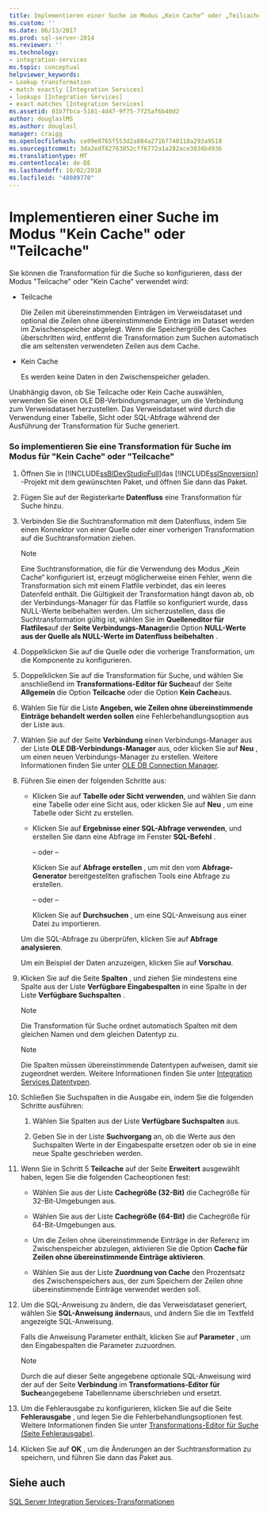 ```yaml
---
title: Implementieren einer Suche im Modus „Kein Cache“ oder „Teilcache“ | Microsoft-Dokumentation
ms.custom: ''
ms.date: 06/13/2017
ms.prod: sql-server-2014
ms.reviewer: ''
ms.technology:
- integration-services
ms.topic: conceptual
helpviewer_keywords:
- Lookup transformation
- match exactly [Integration Services]
- lookups [Integration Services]
- exact matches [Integration Services]
ms.assetid: 01b7fbca-5181-4d47-9f75-7f25af6b40d2
author: douglaslMS
ms.author: douglasl
manager: craigg
ms.openlocfilehash: ce09e0765f553d2a884a271b7740118a293a9510
ms.sourcegitcommit: 3da2edf82763852cff6772a1a282ace3034b4936
ms.translationtype: MT
ms.contentlocale: de-DE
ms.lasthandoff: 10/02/2018
ms.locfileid: "48089770"
---
```

# <a name="implement-a-lookup-in-no-cache-or-partial-cache-mode"></a>Implementieren einer Suche im Modus "Kein Cache" oder "Teilcache"
  Sie können die Transformation für die Suche so konfigurieren, dass der Modus "Teilcache" oder "Kein Cache" verwendet wird:  
  
-   Teilcache  
  
     Die Zeilen mit übereinstimmenden Einträgen im Verweisdataset und optional die Zeilen ohne übereinstimmende Einträge im Dataset werden im Zwischenspeicher abgelegt. Wenn die Speichergröße des Caches überschritten wird, entfernt die Transformation zum Suchen automatisch die am seltensten verwendeten Zeilen aus dem Cache.  
  
-   Kein Cache  
  
     Es werden keine Daten in den Zwischenspeicher geladen.  
  
 Unabhängig davon, ob Sie Teilcache oder Kein Cache auswählen, verwenden Sie einen OLE DB-Verbindungsmanager, um die Verbindung zum Verweisdataset herzustellen. Das Verweisdataset wird durch die Verwendung einer Tabelle, Sicht oder SQL-Abfrage während der Ausführung der Transformation für Suche generiert.  
  
### <a name="to-implement-a-lookup-transformation-in-no-cache-or-partial-cache-mode"></a>So implementieren Sie eine Transformation für Suche im Modus für "Kein Cache" oder "Teilcache"  
  
1.  Öffnen Sie in [!INCLUDE[ssBIDevStudioFull](../../../includes/ssbidevstudiofull-md.md)]das [!INCLUDE[ssISnoversion](../../../includes/ssisnoversion-md.md)] -Projekt mit dem gewünschten Paket, und öffnen Sie dann das Paket.  
  
2.  Fügen Sie auf der Registerkarte **Datenfluss** eine Transformation für Suche hinzu.  
  
3.  Verbinden Sie die Suchtransformation mit dem Datenfluss, indem Sie einen Konnektor von einer Quelle oder einer vorherigen Transformation auf die Suchtransformation ziehen.  
  
    > [!NOTE]  
    >  Eine Suchtransformation, die für die Verwendung des Modus „Kein Cache“ konfiguriert ist, erzeugt möglicherweise einen Fehler, wenn die Transformation sich mit einem Flatfile verbindet, das ein leeres Datenfeld enthält. Die Gültigkeit der Transformation hängt davon ab, ob der Verbindungs-Manager für das Flatfile so konfiguriert wurde, dass NULL-Werte beibehalten werden. Um sicherzustellen, dass die Suchtransformation gültig ist, wählen Sie im **Quelleneditor für Flatfiles**auf der **Seite Verbindungs-Manager**die Option **NULL-Werte aus der Quelle als NULL-Werte im Datenfluss beibehalten** .  
  
4.  Doppelklicken Sie auf die Quelle oder die vorherige Transformation, um die Komponente zu konfigurieren.  
  
5.  Doppelklicken Sie auf die Transformation für Suche, und wählen Sie anschließend im **Transformations-Editor für Suche**auf der Seite **Allgemein** die Option **Teilcache** oder die Option **Kein Cache**aus.  
  
6.  Wählen Sie für die Liste **Angeben, wie Zeilen ohne übereinstimmende Einträge behandelt werden sollen** eine Fehlerbehandlungsoption aus der Liste aus.  
  
7.  Wählen Sie auf der Seite **Verbindung** einen Verbindungs-Manager aus der Liste **OLE DB-Verbindungs-Manager** aus, oder klicken Sie auf **Neu** , um einen neuen Verbindungs-Manager zu erstellen. Weitere Informationen finden Sie unter [OLE DB Connection Manager](../../connection-manager/ole-db-connection-manager.md).  
  
8.  Führen Sie einen der folgenden Schritte aus:  
  
    -   Klicken Sie auf **Tabelle oder Sicht verwenden**, und wählen Sie dann eine Tabelle oder eine Sicht aus, oder klicken Sie auf **Neu** , um eine Tabelle oder Sicht zu erstellen.  
  
    -   Klicken Sie auf **Ergebnisse einer SQL-Abfrage verwenden**, und erstellen Sie dann eine Abfrage im Fenster **SQL-Befehl** .  
  
         – oder –  
  
         Klicken Sie auf **Abfrage erstellen** , um mit den vom **Abfrage-Generator** bereitgestellten grafischen Tools eine Abfrage zu erstellen.  
  
         – oder –  
  
         Klicken Sie auf **Durchsuchen** , um eine SQL-Anweisung aus einer Datei zu importieren.  
  
     Um die SQL-Abfrage zu überprüfen, klicken Sie auf **Abfrage analysieren**.  
  
     Um ein Beispiel der Daten anzuzeigen, klicken Sie auf **Vorschau**.  
  
9. Klicken Sie auf die Seite **Spalten** , und ziehen Sie mindestens eine Spalte aus der Liste **Verfügbare Eingabespalten** in eine Spalte in der Liste **Verfügbare Suchspalten** .  
  
    > [!NOTE]  
    >  Die Transformation für Suche ordnet automatisch Spalten mit dem gleichen Namen und dem gleichen Datentyp zu.  
  
    > [!NOTE]  
    >  Die Spalten müssen übereinstimmende Datentypen aufweisen, damit sie zugeordnet werden. Weitere Informationen finden Sie unter [Integration Services Datentypen](../integration-services-data-types.md).  
  
10. Schließen Sie Suchspalten in die Ausgabe ein, indem Sie die folgenden Schritte ausführen:  
  
    1.  Wählen Sie Spalten aus der Liste **Verfügbare Suchspalten** aus.  
  
    2.  Geben Sie in der Liste **Suchvorgang** an, ob die Werte aus den Suchspalten Werte in der Eingabespalte ersetzen oder ob sie in eine neue Spalte geschrieben werden.  
  
11. Wenn Sie in Schritt 5 **Teilcache** auf der Seite **Erweitert** ausgewählt haben, legen Sie die folgenden Cacheoptionen fest:  
  
    -   Wählen Sie aus der Liste **Cachegröße (32-Bit)** die Cachegröße für 32-Bit-Umgebungen aus.  
  
    -   Wählen Sie aus der Liste **Cachegröße (64-Bit)** die Cachegröße für 64-Bit-Umgebungen aus.  
  
    -   Um die Zeilen ohne übereinstimmende Einträge in der Referenz im Zwischenspeicher abzulegen, aktivieren Sie die Option **Cache für Zeilen ohne übereinstimmende Einträge aktivieren**.  
  
    -   Wählen Sie aus der Liste **Zuordnung von Cache** den Prozentsatz des Zwischenspeichers aus, der zum Speichern der Zeilen ohne übereinstimmende Einträge verwendet werden soll.  
  
12. Um die SQL-Anweisung zu ändern, die das Verweisdataset generiert, wählen Sie **SQL-Anweisung ändern**aus, und ändern Sie die im Textfeld angezeigte SQL-Anweisung.  
  
     Falls die Anweisung Parameter enthält, klicken Sie auf **Parameter** , um den Eingabespalten die Parameter zuzuordnen.  
  
    > [!NOTE]  
    >  Durch die auf dieser Seite angegebene optionale SQL-Anweisung wird der auf der Seite **Verbindung** im **Transformations-Editor für Suche**angegebene Tabellenname überschrieben und ersetzt.  
  
13. Um die Fehlerausgabe zu konfigurieren, klicken Sie auf die Seite **Fehlerausgabe** , und legen Sie die Fehlerbehandlungsoptionen fest. Weitere Informationen finden Sie unter [Transformations-Editor für Suche &#40;Seite Fehlerausgabe&#41;](../../lookup-transformation-editor-error-output-page.md).  
  
14. Klicken Sie auf **OK** , um die Änderungen an der Suchtransformation zu speichern, und führen Sie dann das Paket aus.  
  
## <a name="see-also"></a>Siehe auch  
 [SQL Server Integration Services-Transformationen](integration-services-transformations.md)  
  
  
